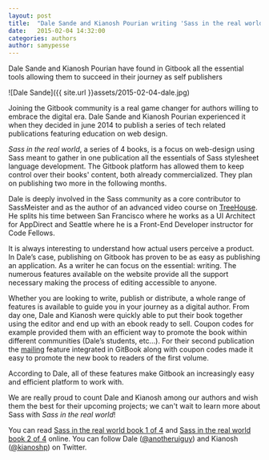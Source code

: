 ```yaml
---
layout: post
title:  "Dale Sande and Kianosh Pourian writing 'Sass in the real world'"
date:   2015-02-04 14:32:00
categories: authors
author: samypesse
---
```


Dale Sande and Kianosh Pourian have found in Gitbook all the essential tools allowing them to succeed in their journey as self publishers

<!-- more -->

![Dale Sande]({{ site.url }}assets/2015-02-04-dale.jpg)

Joining the Gitbook community is a real game changer for authors willing to embrace the digital era. Dale Sande and Kianosh Pourian experienced it when they decided in june 2014 to publish a series of tech related publications featuring education on web design.

*Sass in the real world*, a series of 4 books, is a focus on web-design using Sass meant to gather in one publication all the essentials of Sass stylesheet language development. The Gitbook platform has allowed them to keep control over their books' content, both already commercialized. They plan on publishing two more in the following months.

Dale is deeply involved in the Sass community as a core contributor to SassMeister and as the author of an advanced video course on [TreeHouse](http://blog.teamtreehouse.com/new-course-advanced-sass). He splits his time between San Francisco where he works as a UI Architect for AppDirect and Seattle where he is a Front-End Developer instructor for Code Fellows.

It is always interesting to understand how actual users perceive a product. In Dale’s case, publishing on Gitbook has proven to be as easy as publishing an application. As a writer he can focus on the essential: writing. The numerous features available on the website provide all the support necessary making the process of editing accessible to anyone.

Whether you are looking to write, publish or distribute, a whole range of features is available to guide you in your journey as a digital author. From day one, Dale and Kianosh were quickly able to put their book together using the editor and end up with an ebook ready to sell. Coupon codes for example provided them with an efficient way to promote the book within different communities (Dale’s students, etc...). For their second publication the [mailing](http://help.gitbook.com/platform/mailing.html) feature integrated in GitBook along with coupon codes made it easy to promote the new book to readers of the first volume.

According to Dale, all of these features make Gitbook an increasingly easy and efficient platform to work with.

We are really proud to count Dale and Kianosh among our authors and wish them the best for their upcoming projects; we can't wait to learn more about Sass with *Sass in the real world*!

You can read [Sass in the real world book 1 of 4](http://anotheruiguy.gitbooks.io/sassintherealworld_book-i/) and [Sass in the real world book 2 of 4](http://anotheruiguy.gitbooks.io/sass-in-the-real-world-book-2-of-4/) online.
You can follow Dale ([@anotheruiguy](https://twitter.com/anotheruiguy)) and Kianosh ([@kianoshp](https://twitter.com/kianoshp)) on Twitter.
